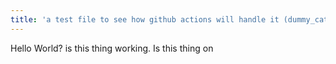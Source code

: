 ```yaml
---
title: 'a test file to see how github actions will handle it (dummy_category)'
---
```

Hello World? is this thing working. Is this thing on